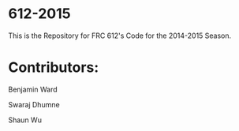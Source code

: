 612-2015
========
This is the Repository for FRC 612's Code for the 2014-2015 Season.

Contributors:
=============

Benjamin Ward

Swaraj Dhumne

Shaun Wu

